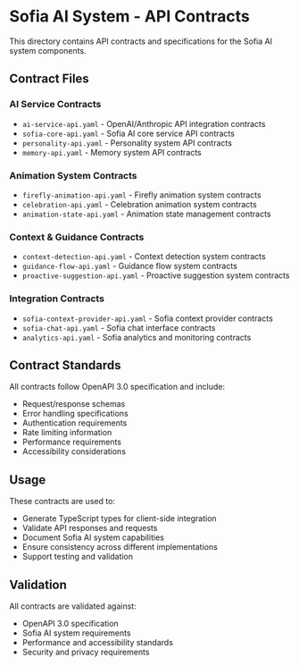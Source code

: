 # Sofia AI System - API Contracts

This directory contains API contracts and specifications for the Sofia AI system components.

## Contract Files

### AI Service Contracts

- `ai-service-api.yaml` - OpenAI/Anthropic API integration contracts
- `sofia-core-api.yaml` - Sofia AI core service API contracts
- `personality-api.yaml` - Personality system API contracts
- `memory-api.yaml` - Memory system API contracts

### Animation System Contracts

- `firefly-animation-api.yaml` - Firefly animation system contracts
- `celebration-api.yaml` - Celebration animation system contracts
- `animation-state-api.yaml` - Animation state management contracts

### Context & Guidance Contracts

- `context-detection-api.yaml` - Context detection system contracts
- `guidance-flow-api.yaml` - Guidance flow system contracts
- `proactive-suggestion-api.yaml` - Proactive suggestion system contracts

### Integration Contracts

- `sofia-context-provider-api.yaml` - Sofia context provider contracts
- `sofia-chat-api.yaml` - Sofia chat interface contracts
- `analytics-api.yaml` - Sofia analytics and monitoring contracts

## Contract Standards

All contracts follow OpenAPI 3.0 specification and include:

- Request/response schemas
- Error handling specifications
- Authentication requirements
- Rate limiting information
- Performance requirements
- Accessibility considerations

## Usage

These contracts are used to:

- Generate TypeScript types for client-side integration
- Validate API responses and requests
- Document Sofia AI system capabilities
- Ensure consistency across different implementations
- Support testing and validation

## Validation

All contracts are validated against:

- OpenAPI 3.0 specification
- Sofia AI system requirements
- Performance and accessibility standards
- Security and privacy requirements
